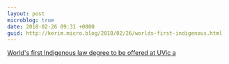 ```yaml
---
layout: post
microblog: true
date: 2018-02-26 09:31 +0800
guid: http://kerim.micro.blog/2018/02/26/worlds-first-indigenous.html
---
```

[World's first Indigenous law degree to be offered at UVic a](http://www.uvic.ca/news/topics/2018+jid-indigenous-law+media-release)
